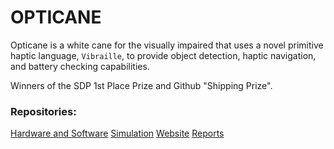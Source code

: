 # OPTICANE
Opticane is a white cane for the visually impaired that uses a novel primitive haptic language, `Vibraille`, to provide object detection, haptic navigation, and battery checking capabilities.

Winners of the SDP 1st Place Prize and Github "Shipping Prize".

### Repositories:

[Hardware and Software](https://github.com/opticane/opticals)
[Simulation](https://github.com/opticane/osims)
[Website](https://opticane.github.io)
[Reports](https://github.com/opticane/oreports)
